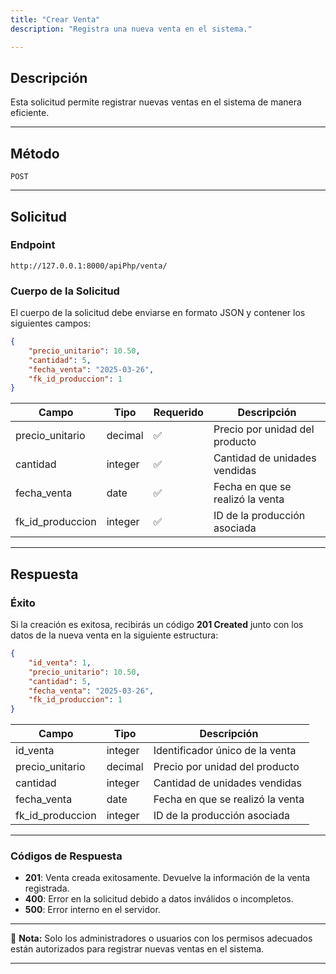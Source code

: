 ```yaml
---
title: "Crear Venta"
description: "Registra una nueva venta en el sistema."

---
```


## **Descripción**
Esta solicitud permite registrar nuevas ventas en el sistema de manera eficiente.

---

## **Método**
```
POST
```

---

## **Solicitud**

### **Endpoint**
```http
http://127.0.0.1:8000/apiPhp/venta/
```

### **Cuerpo de la Solicitud**
El cuerpo de la solicitud debe enviarse en formato JSON y contener los siguientes campos:

```json
{
    "precio_unitario": 10.50,
    "cantidad": 5,
    "fecha_venta": "2025-03-26",
    "fk_id_produccion": 1
}
```

| Campo             | Tipo       | Requerido | Descripción                          |
|--------------------|------------|-----------|--------------------------------------|
| precio_unitario    | decimal    | ✅        | Precio por unidad del producto       |
| cantidad           | integer    | ✅        | Cantidad de unidades vendidas        |
| fecha_venta        | date       | ✅        | Fecha en que se realizó la venta     |
| fk_id_produccion   | integer    | ✅        | ID de la producción asociada         |

---

## **Respuesta**

### **Éxito**
Si la creación es exitosa, recibirás un código **201 Created** junto con los datos de la nueva venta en la siguiente estructura:

```json
{
    "id_venta": 1,
    "precio_unitario": 10.50,
    "cantidad": 5,
    "fecha_venta": "2025-03-26",
    "fk_id_produccion": 1
}
```

| Campo             | Tipo       | Descripción                          |
|--------------------|------------|--------------------------------------|
| id_venta           | integer    | Identificador único de la venta      |
| precio_unitario    | decimal    | Precio por unidad del producto       |
| cantidad           | integer    | Cantidad de unidades vendidas        |
| fecha_venta        | date       | Fecha en que se realizó la venta     |
| fk_id_produccion   | integer    | ID de la producción asociada         |

---

### **Códigos de Respuesta**
- **201**: Venta creada exitosamente. Devuelve la información de la venta registrada.
- **400**: Error en la solicitud debido a datos inválidos o incompletos.
- **500**: Error interno en el servidor.

---

📝 **Nota:** Solo los administradores o usuarios con los permisos adecuados están autorizados para registrar nuevas ventas en el sistema.

---
